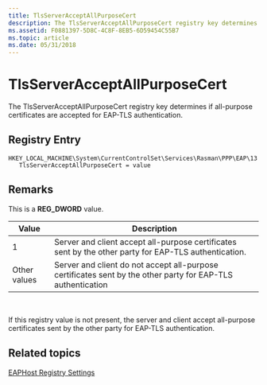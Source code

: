 ```yaml
---
title: TlsServerAcceptAllPurposeCert
description: The TlsServerAcceptAllPurposeCert registry key determines if all-purpose certificates are accepted for EAP-TLS authentication.
ms.assetid: F0881397-5D8C-4C8F-8EB5-6D59454C55B7
ms.topic: article
ms.date: 05/31/2018
---
```


# TlsServerAcceptAllPurposeCert

The TlsServerAcceptAllPurposeCert registry key determines if all-purpose certificates are accepted for EAP-TLS authentication.

## Registry Entry

```
HKEY_LOCAL_MACHINE\System\CurrentControlSet\Services\Rasman\PPP\EAP\13
   TlsServerAcceptAllPurposeCert = value
```

## Remarks

This is a **REG\_DWORD** value.



| Value        | Description                                                                                                 |
|--------------|-------------------------------------------------------------------------------------------------------------|
| 1            | Server and client accept all-purpose certificates sent by the other party for EAP-TLS authentication.       |
| Other values | Server and client do not accept all-purpose certificates sent by the other party for EAP-TLS authentication |



 

If this registry value is not present, the server and client accept all-purpose certificates sent by the other party for EAP-TLS authentication.

## Related topics

<dl> <dt>

[EAPHost Registry Settings](eaphost-registry-settings.md)
</dt> </dl>

 

 




